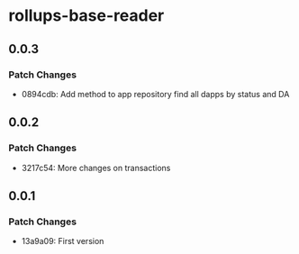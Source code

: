 # rollups-base-reader

## 0.0.3

### Patch Changes

- 0894cdb: Add method to app repository find all dapps by status and DA

## 0.0.2

### Patch Changes

- 3217c54: More changes on transactions

## 0.0.1

### Patch Changes

- 13a9a09: First version
